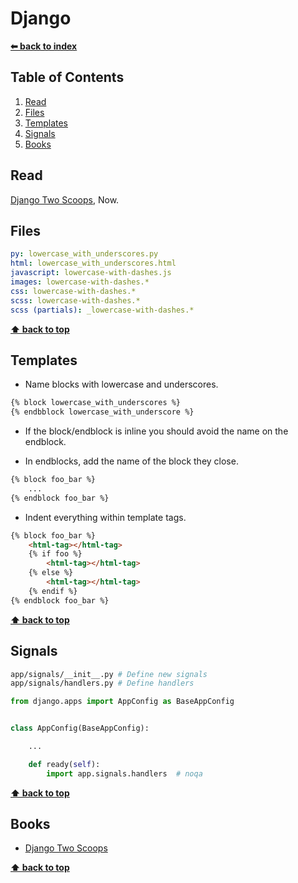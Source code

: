 # Django

**[⬅ back to index](./)**

## Table of Contents
1. [Read](#Read)
1. [Files](#Files)
1. [Templates](#Templates)
1. [Signals](#Signals)
1. [Books](#Books)

## Read
[Django Two Scoops](http://twoscoopspress.org/), Now.


## Files

```yaml
py: lowercase_with_underscores.py
html: lowercase_with_underscores.html
javascript: lowercase-with-dashes.js
images: lowercase-with-dashes.*
css: lowercase-with-dashes.*
scss: lowercase-with-dashes.*
scss (partials): _lowercase-with-dashes.*
```

**[⬆ back to top](#table-of-contents)**

## Templates
- Name blocks with lowercase and underscores.

```html
{% block lowercase_with_underscores %}
{% endbblock lowercase_with_underscore %}
```

- If the block/endblock is inline you should avoid the name on the endblock.

- In endblocks, add the name of the block they close.

```html
{% block foo_bar %}
    ...
{% endblock foo_bar %}
```

- Indent everything within template tags.

```html
{% block foo_bar %}
    <html-tag></html-tag>
    {% if foo %}
        <html-tag></html-tag>
    {% else %}
        <html-tag></html-tag>
    {% endif %}
{% endblock foo_bar %}
```

**[⬆ back to top](#table-of-contents)**

## Signals
```bash
app/signals/__init__.py # Define new signals
app/signals/handlers.py # Define handlers
```

```python
from django.apps import AppConfig as BaseAppConfig


class AppConfig(BaseAppConfig):

    ...

    def ready(self):
        import app.signals.handlers  # noqa
```

**[⬆ back to top](#table-of-contents)**

## Books
 - [Django Two Scoops](http://twoscoopspress.org/)

**[⬆ back to top](#table-of-contents)**
